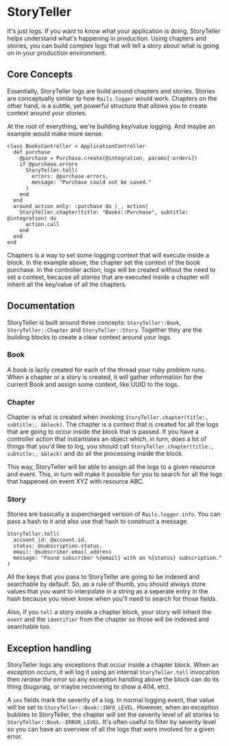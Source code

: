# StoryTeller

It's just logs. If you want to know what your application is doing, StoryTeller helps understand what's happening in production. Using chapters and stories, you can build complex logs that will tell a story about what is going on in your production environment.

## Core Concepts

Essentially, StoryTeller logs are build around chapters and stories. Stories are conceptually similar to how `Rails.logger` would work. Chapters on the other hand, is a subtle, yet powerful structure that allows you to create context around your stories.

At the root of everything, we're building key/value logging. And maybe an example would make more sense.

```
class BooksController < ApplicationController
  def purchase
    @purchase = Purchase.create(@integration, params[:orders])
    if @purchase.errors
      StoryTeller.tell(
        errors: @purchase.errors,
        message: "Purchase could not be saved."
      )
    end
  end
  around_action only: :purchase do |_, action|
    StoryTeller.chapter(title: "Books::Purchase", subtitle: @integration) do
      action.call
    end
  end
end
```

Chapters is a way to set some logging context that will execute inside a block. In the example above, the chapter set the context of the book purchase. In the controller action, logs will be created without the need to set a context, because all stories that are executed inside a chapter will inherit all the key/value of all the chapters.

## Documentation

StoryTeller is built around three concepts: `StoryTeller::Book`, `StoryTeller::Chapter` and `StoryTeller::Story`. Together they are the building blocks to create a clear context around your logs.

### Book
A book is lazily created for each of the thread your ruby problem runs. When a chapter or a story is created, it will gather information for the current Book and assign some context, like UUID to the logs.

### Chapter
Chapter is what is created when invoking `StoryTeller.chapter(title:, subtitle:, &block)`. The chapter is a context that is created for all the logs that are going to occur inside the block that is passed. If you have a controller action that instantiates an object which, in turn, does a lot of things that you'd like to log, you should call `StoryTeller.chapter(title:, subtitle:, &block)` and do all the processing inside the block.

This way, StoryTeller will be able to assign all the logs to a given resource and event. This, in turn will make it possible for you to search for all the logs that happened on event XYZ with resource ABC.


### Story
Stories are basically a supercharged version of `Rails.logger.info`. You can pass a hash to it and also use that hash to construct a message.

```
StoryTeller.tell(
  account_id: @account.id,
  status: @subscription.status,
  email: @subscriber.email_address
  message: "Found subscriber %{email} with an %{status} subscription."
)
```

All the keys that you pass to StoryTeller are going to be indexed and searchable by default. So, as a rule of thumb, you should always store values that you want to interpolate in a string as a seperate entry in the hash because you never know when you'll need to search for those fields.

Also, if you `tell` a story inside a chapter block, your story will inherit the `event` and the `identifier` from the chapter so those will be indexed and searchable too.

## Exception handling

StoryTeller logs any exceptions that occur inside a chapter block. When an exception occurs, it will log it using an internal `StoryTeller.tell` invocation then *reraise the error* so any exception handling above the block can do its thing (bugsnag, or maybe recovering to show a 404, etc).

A `sev` fields mark the severity of a log. In normal logging event, that value will be set to `StoryTeller::Book::INFO_LEVEL`. However, when an exception bubbles to StoryTeller, the chapter will set the severity level of all stories to `StoryTeller::Book::ERROR_LEVEL`. It's often useful to filter by severity level so you can have an overview of all the logs that were involved for a given error.

